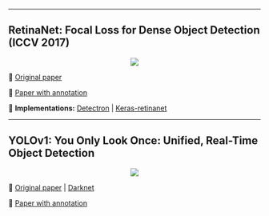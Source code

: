 
---
## RetinaNet: Focal Loss for Dense Object Detection (ICCV 2017)

[<p align="center"> <img src="https://github.com/Machine-Learning-Tokyo/papers-with-annotations/blob/master/object-detection/images/RetinaNet-architecture.png"/> </p>](https://github.com/Machine-Learning-Tokyo/papers-with-annotations/blob/master/object-detection/RetinaNet.pdf)



📌 [Original paper](http://openaccess.thecvf.com/content_ICCV_2017/papers/Lin_Focal_Loss_for_ICCV_2017_paper.pdf)

📌 [Paper with annotation](https://github.com/alisher0717/machine-learning-notes/blob/master/object-detection-papers/RetinaNet.pdf)

📌 **Implementations:** [Detectron](https://github.com/facebookresearch/Detectron) | [Keras-retinanet](https://github.com/fizyr/keras-retinanet)

---

## YOLOv1: You Only Look Once: Unified, Real-Time Object Detection

[<p align="center"> <img src="https://github.com/Machine-Learning-Tokyo/papers-with-annotations/blob/master/object-detection/images/YOLOv1.png"/> </p>](https://github.com/Machine-Learning-Tokyo/papers-with-annotations/blob/master/object-detection/YOLOv1.pdf)



📌 [Original paper](https://arxiv.org/abs/1506.02640) | [Darknet](http://pjreddie.com/yolo/)

📌 [Paper with annotation](https://github.com/Machine-Learning-Tokyo/papers-with-annotations/blob/master/object-detection/YOLOv1.pdf)
